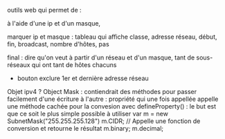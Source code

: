 outils web qui permet de :

à l'aide d'une ip et d'un masque, 

marquer ip et masque : tableau qui affiche classe, adresse réseau, début, fin, broadcast, nombre d'hôtes, pas

final : dire qu'on veut à partir d'un réseau et d'un masque, tant de sous-réseaux qui ont tant de hôtes chacuns

+ bouton exclure 1er et dernière adresse réseau

Objet ipv4 ?
Object Mask : contiendrait des méthodes pour passer facilement d'une écriture à l'autre : propriété qui une fois appellée appelle une méthode cachée pour la convesion avec defineProperty() : le but est que ce soit le plus simple possible à utiliser
var m = new SubnetMask("255.255.255.128")
m.CIDR;	// Appelle une fonction de conversion et retourne le résultat
m.binary;
m.decimal;


